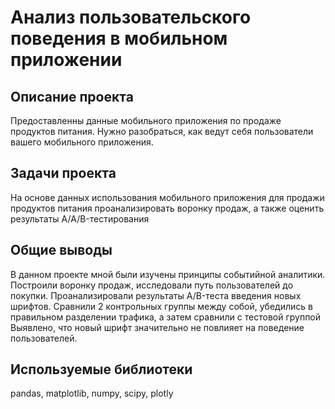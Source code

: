 # Анализ пользовательского поведения в мобильном приложении

## Описание проекта
Предоставленны данные мобильного приложения по продаже продуктов питания. Нужно разобраться, как ведут себя пользователи вашего мобильного приложения.

## Задачи проекта
На основе данных использования мобильного приложения для продажи продуктов питания проанализировать воронку продаж, а также оценить результаты A/A/B-тестирования 

## Общие выводы
В данном проекте мной были изучены принципы событийной аналитики. Построили
воронку продаж, исследовали путь пользователей до покупки. Проанализировали
результаты A/B-теста введения новых шрифтов. Сравнили 2 контрольных группы между
собой, убедились в правильном разделении трафика, а затем сравнили с тестовой группой
Выявлено, что новый шрифт значительно не повлияет на поведение пользователей.

## Используемые библиотеки
pandas, matplotlib, numpy, scipy, plotly
